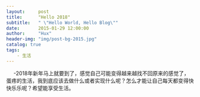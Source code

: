 ```yaml
---
layout:     post
title:      "Hello 2018"
subtitle:   " \"Hello World, Hello Blog\""
date:       2015-01-29 12:00:00
author:     "Hux"
header-img: "img/post-bg-2015.jpg"
catalog: true
tags:
    - 生活
---
```

&nbsp;&nbsp;&nbsp;&nbsp;&nbsp;-2018年新年马上就要到了，感觉自己可能变得越来越找不回原来的感觉了，蛋疼的生活，我到底应该去做什么或者实现什么呢？怎么才能让自己每天都变得快快乐乐呢？希望能享受生活。




